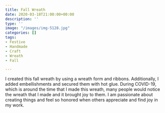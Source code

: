 ```yaml
---
title: Fall Wreath
date: 2020-03-18T21:00:00+00:00
description: ''
type: ''
image: "/images/img-5128.jpg"
categories: []
tags:
- Festive
- Handmade
- Craft
- Wreath
- Fall

---
```

I created this fall wreath by using a wreath form and ribbons. Additionally, I added embellishments and secured them with hot glue. During COVID-19, which is around the time that I made this wreath, many people would notice the wreath that I made and it brought joy to them. I am passionate about creating things and feel so honored when others appreciate and find joy in my work.